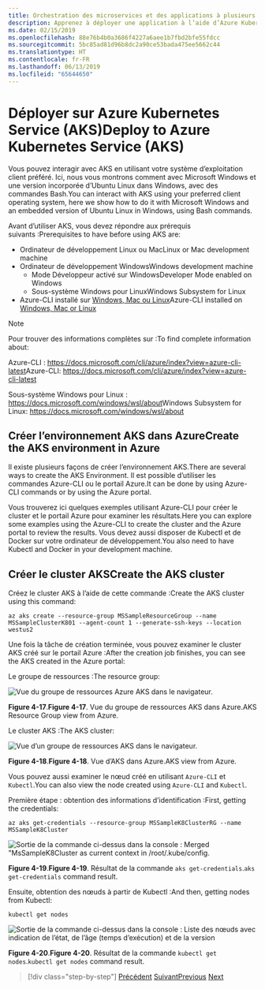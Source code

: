 ```yaml
---
title: Orchestration des microservices et des applications à plusieurs conteneurs pour une grande scalabilité et une haute disponibilité
description: Apprenez à déployer une application à l’aide d’Azure Kubernetes Service.
ms.date: 02/15/2019
ms.openlocfilehash: 88e76b4b0a3686f4227a6aee1b7fbd2bfe55fdcc
ms.sourcegitcommit: 5bc85ad81d96b8dc2a90ce53bada475ee5662c44
ms.translationtype: HT
ms.contentlocale: fr-FR
ms.lasthandoff: 06/13/2019
ms.locfileid: "65644650"
---
```

# <a name="deploy-to-azure-kubernetes-service-aks"></a><span data-ttu-id="a1319-103">Déployer sur Azure Kubernetes Service (AKS)</span><span class="sxs-lookup"><span data-stu-id="a1319-103">Deploy to Azure Kubernetes Service (AKS)</span></span>

<span data-ttu-id="a1319-104">Vous pouvez interagir avec AKS en utilisant votre système d’exploitation client préféré. Ici, nous vous montrons comment avec Microsoft Windows et une version incorporée d’Ubuntu Linux dans Windows, avec des commandes Bash.</span><span class="sxs-lookup"><span data-stu-id="a1319-104">You can interact with AKS using your preferred client operating system, here we show how to do it with Microsoft Windows and an embedded version of Ubuntu Linux in Windows, using Bash commands.</span></span>

<span data-ttu-id="a1319-105">Avant d’utiliser AKS, vous devez répondre aux prérequis suivants :</span><span class="sxs-lookup"><span data-stu-id="a1319-105">Prerequisites to have before using AKS are:</span></span>

- <span data-ttu-id="a1319-106">Ordinateur de développement Linux ou Mac</span><span class="sxs-lookup"><span data-stu-id="a1319-106">Linux or Mac development machine</span></span>
- <span data-ttu-id="a1319-107">Ordinateur de développement Windows</span><span class="sxs-lookup"><span data-stu-id="a1319-107">Windows development machine</span></span>
  - <span data-ttu-id="a1319-108">Mode Développeur activé sur Windows</span><span class="sxs-lookup"><span data-stu-id="a1319-108">Developer Mode enabled on Windows</span></span>
  - <span data-ttu-id="a1319-109">Sous-système Windows pour Linux</span><span class="sxs-lookup"><span data-stu-id="a1319-109">Windows Subsystem for Linux</span></span>
- <span data-ttu-id="a1319-110">Azure-CLI installé sur [Windows, Mac ou Linux](https://docs.microsoft.com/cli/azure/install-azure-cli?view=azure-cli-latest)</span><span class="sxs-lookup"><span data-stu-id="a1319-110">Azure-CLI installed on [Windows, Mac or Linux](https://docs.microsoft.com/cli/azure/install-azure-cli?view=azure-cli-latest)</span></span>

> [!NOTE]
> <span data-ttu-id="a1319-111">Pour trouver des informations complètes sur :</span><span class="sxs-lookup"><span data-stu-id="a1319-111">To find complete information about:</span></span>
>
> <span data-ttu-id="a1319-112">Azure-CLI : <https://docs.microsoft.com/cli/azure/index?view=azure-cli-latest></span><span class="sxs-lookup"><span data-stu-id="a1319-112">Azure-CLI: <https://docs.microsoft.com/cli/azure/index?view=azure-cli-latest></span></span>
>
> <span data-ttu-id="a1319-113">Sous-système Windows pour Linux : <https://docs.microsoft.com/windows/wsl/about></span><span class="sxs-lookup"><span data-stu-id="a1319-113">Windows Subsystem for Linux: <https://docs.microsoft.com/windows/wsl/about></span></span>

## <a name="create-the-aks-environment-in-azure"></a><span data-ttu-id="a1319-114">Créer l’environnement AKS dans Azure</span><span class="sxs-lookup"><span data-stu-id="a1319-114">Create the AKS environment in Azure</span></span>

<span data-ttu-id="a1319-115">Il existe plusieurs façons de créer l’environnement AKS.</span><span class="sxs-lookup"><span data-stu-id="a1319-115">There are several ways to create the AKS Environment.</span></span> <span data-ttu-id="a1319-116">Il est possible d’utiliser les commandes Azure-CLI ou le portail Azure.</span><span class="sxs-lookup"><span data-stu-id="a1319-116">It can be done by using Azure-CLI commands or by using the Azure portal.</span></span>

<span data-ttu-id="a1319-117">Vous trouverez ici quelques exemples utilisant Azure-CLI pour créer le cluster et le portail Azure pour examiner les résultats.</span><span class="sxs-lookup"><span data-stu-id="a1319-117">Here you can explore some examples using the Azure-CLI to create the cluster and the Azure portal to review the results.</span></span> <span data-ttu-id="a1319-118">Vous devez aussi disposer de Kubectl et de Docker sur votre ordinateur de développement.</span><span class="sxs-lookup"><span data-stu-id="a1319-118">You also need to have Kubectl and Docker in your development machine.</span></span>  

## <a name="create-the-aks-cluster"></a><span data-ttu-id="a1319-119">Créer le cluster AKS</span><span class="sxs-lookup"><span data-stu-id="a1319-119">Create the AKS cluster</span></span>

<span data-ttu-id="a1319-120">Créez le cluster AKS à l’aide de cette commande :</span><span class="sxs-lookup"><span data-stu-id="a1319-120">Create the AKS cluster using this command:</span></span>

```console
az aks create --resource-group MSSampleResourceGroup --name MSSampleClusterK801 --agent-count 1 --generate-ssh-keys --location westus2
```

<span data-ttu-id="a1319-121">Une fois la tâche de création terminée, vous pouvez examiner le cluster AKS créé sur le portail Azure :</span><span class="sxs-lookup"><span data-stu-id="a1319-121">After the creation job finishes, you can see the AKS created in the Azure portal:</span></span>

<span data-ttu-id="a1319-122">Le groupe de ressources :</span><span class="sxs-lookup"><span data-stu-id="a1319-122">The resource group:</span></span>

![Vue du groupe de ressources Azure AKS dans le navigateur.](media/aks-resource-group-view.png)

<span data-ttu-id="a1319-124">**Figure 4-17**.</span><span class="sxs-lookup"><span data-stu-id="a1319-124">**Figure 4-17**.</span></span> <span data-ttu-id="a1319-125">Vue du groupe de ressources AKS dans Azure.</span><span class="sxs-lookup"><span data-stu-id="a1319-125">AKS Resource Group view from Azure.</span></span>

<span data-ttu-id="a1319-126">Le cluster AKS :</span><span class="sxs-lookup"><span data-stu-id="a1319-126">The AKS cluster:</span></span>

![Vue d’un groupe de ressources AKS dans le navigateur.](media/aks-cluster-view.png)

<span data-ttu-id="a1319-128">**Figure 4-18**.</span><span class="sxs-lookup"><span data-stu-id="a1319-128">**Figure 4-18**.</span></span> <span data-ttu-id="a1319-129">Vue d’AKS dans Azure.</span><span class="sxs-lookup"><span data-stu-id="a1319-129">AKS view from Azure.</span></span>

<span data-ttu-id="a1319-130">Vous pouvez aussi examiner le nœud créé en utilisant `Azure-CLI` et `Kubectl`.</span><span class="sxs-lookup"><span data-stu-id="a1319-130">You can also view the node created using `Azure-CLI` and `Kubectl`.</span></span>

<span data-ttu-id="a1319-131">Première étape : obtention des informations d’identification :</span><span class="sxs-lookup"><span data-stu-id="a1319-131">First, getting the credentials:</span></span>

```console
az aks get-credentials --resource-group MSSampleK8ClusterRG --name MSSampleK8Cluster
```

![Sortie de la commande ci-dessus dans la console : Merged "MsSampleK8Cluster as current context in /root/.kube/config.](media/get-credentials-command-result.png)

<span data-ttu-id="a1319-133">**Figure 4-19**.</span><span class="sxs-lookup"><span data-stu-id="a1319-133">**Figure 4-19**.</span></span> <span data-ttu-id="a1319-134">Résultat de la commande `aks get-credentials`.</span><span class="sxs-lookup"><span data-stu-id="a1319-134">`aks get-credentials` command result.</span></span>

<span data-ttu-id="a1319-135">Ensuite, obtention des nœuds à partir de Kubectl :</span><span class="sxs-lookup"><span data-stu-id="a1319-135">And then, getting nodes from Kubectl:</span></span>

```console
kubectl get nodes
```

![Sortie de la commande ci-dessus dans la console : Liste des nœuds avec indication de l’état, de l’âge (temps d’exécution) et de la version](media/kubectl-get-nodes-command-result.png)

<span data-ttu-id="a1319-137">**Figure 4-20**.</span><span class="sxs-lookup"><span data-stu-id="a1319-137">**Figure 4-20**.</span></span> <span data-ttu-id="a1319-138">Résultat de la commande `kubectl get nodes`.</span><span class="sxs-lookup"><span data-stu-id="a1319-138">`kubectl get nodes` command result.</span></span>

>[!div class="step-by-step"]
><span data-ttu-id="a1319-139">[Précédent](orchestrate-high-scalability-availability.md)
>[Suivant](docker-apps-development-environment.md)</span><span class="sxs-lookup"><span data-stu-id="a1319-139">[Previous](orchestrate-high-scalability-availability.md)
[Next](docker-apps-development-environment.md)</span></span>
